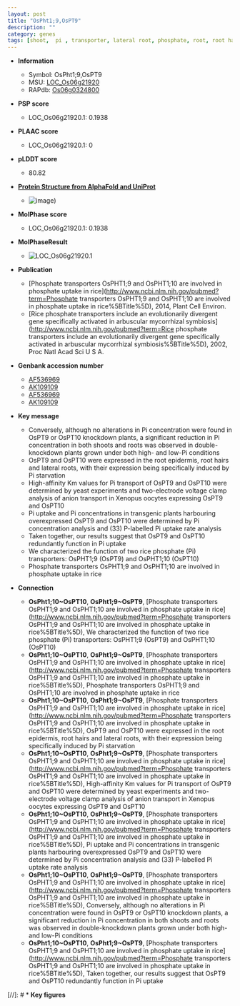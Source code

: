 ```yaml
---
layout: post
title: "OsPht1;9,OsPT9"
description: ""
category: genes
tags: [shoot,  pi , transporter, lateral root, phosphate, root, root hair]
---
```


* **Information**  
    + Symbol: OsPht1;9,OsPT9  
    + MSU: [LOC_Os06g21920](http://rice.plantbiology.msu.edu/cgi-bin/ORF_infopage.cgi?orf=LOC_Os06g21920)  
    + RAPdb: [Os06g0324800](http://rapdb.dna.affrc.go.jp/viewer/gbrowse_details/irgsp1?name=Os06g0324800)  

* **PSP score**  
    + LOC_Os06g21920.1: 0.1938 

* **PLAAC score**  
    + LOC_Os06g21920.1: 0 

* **pLDDT score**
    + 80.82

* **[Protein Structure from AlphaFold and UniProt](https://www.uniprot.org/uniprotkb/Q8H6G7/entry#structure)**
    + ![image](https://ricepsp.github.io/images/Q8/AF-Q8H6G7-F1.png))

* **MolPhase score**
    + LOC_Os06g21920.1: 0.1938

* **MolPhaseResult**
    + ![LOC_Os06g21920.1](https://ricepsp.github.io/pictures/LOC_Os06g/LOC_Os06g21920.1.png)

* **Publication**  
    + [Phosphate transporters OsPHT1;9 and OsPHT1;10 are involved in phosphate uptake in rice](http://www.ncbi.nlm.nih.gov/pubmed?term=Phosphate transporters OsPHT1;9 and OsPHT1;10 are involved in phosphate uptake in rice%5BTitle%5D), 2014, Plant Cell Environ.
    + [Rice phosphate transporters include an evolutionarily divergent gene specifically activated in arbuscular mycorrhizal symbiosis](http://www.ncbi.nlm.nih.gov/pubmed?term=Rice phosphate transporters include an evolutionarily divergent gene specifically activated in arbuscular mycorrhizal symbiosis%5BTitle%5D), 2002, Proc Natl Acad Sci U S A.

* **Genbank accession number**  
    + [AF536969](http://www.ncbi.nlm.nih.gov/nuccore/AF536969)
    + [AK109109](http://www.ncbi.nlm.nih.gov/nuccore/AK109109)
    + [AF536969](http://www.ncbi.nlm.nih.gov/nuccore/AF536969)
    + [AK109109](http://www.ncbi.nlm.nih.gov/nuccore/AK109109)

* **Key message**  
    + Conversely, although no alterations in Pi concentration were found in OsPT9 or OsPT10 knockdown plants, a significant reduction in Pi concentration in both shoots and roots was observed in double-knockdown plants grown under both high- and low-Pi conditions
    + OsPT9 and OsPT10 were expressed in the root epidermis, root hairs and lateral roots, with their expression being specifically induced by Pi starvation
    + High-affinity Km values for Pi transport of OsPT9 and OsPT10 were determined by yeast experiments and two-electrode voltage clamp analysis of anion transport in Xenopus oocytes expressing OsPT9 and OsPT10
    + Pi uptake and Pi concentrations in transgenic plants harbouring overexpressed OsPT9 and OsPT10 were determined by Pi concentration analysis and (33) P-labelled Pi uptake rate analysis
    + Taken together, our results suggest that OsPT9 and OsPT10 redundantly function in Pi uptake
    + We characterized the function of two rice phosphate (Pi) transporters: OsPHT1;9 (OsPT9) and OsPHT1;10 (OsPT10)
    + Phosphate transporters OsPHT1;9 and OsPHT1;10 are involved in phosphate uptake in rice

* **Connection**  
    + __OsPht1;10~OsPT10__, __OsPht1;9~OsPT9__, [Phosphate transporters OsPHT1;9 and OsPHT1;10 are involved in phosphate uptake in rice](http://www.ncbi.nlm.nih.gov/pubmed?term=Phosphate transporters OsPHT1;9 and OsPHT1;10 are involved in phosphate uptake in rice%5BTitle%5D), We characterized the function of two rice phosphate (Pi) transporters: OsPHT1;9 (OsPT9) and OsPHT1;10 (OsPT10)
    + __OsPht1;10~OsPT10__, __OsPht1;9~OsPT9__, [Phosphate transporters OsPHT1;9 and OsPHT1;10 are involved in phosphate uptake in rice](http://www.ncbi.nlm.nih.gov/pubmed?term=Phosphate transporters OsPHT1;9 and OsPHT1;10 are involved in phosphate uptake in rice%5BTitle%5D), Phosphate transporters OsPHT1;9 and OsPHT1;10 are involved in phosphate uptake in rice
    + __OsPht1;10~OsPT10__, __OsPht1;9~OsPT9__, [Phosphate transporters OsPHT1;9 and OsPHT1;10 are involved in phosphate uptake in rice](http://www.ncbi.nlm.nih.gov/pubmed?term=Phosphate transporters OsPHT1;9 and OsPHT1;10 are involved in phosphate uptake in rice%5BTitle%5D), OsPT9 and OsPT10 were expressed in the root epidermis, root hairs and lateral roots, with their expression being specifically induced by Pi starvation
    + __OsPht1;10~OsPT10__, __OsPht1;9~OsPT9__, [Phosphate transporters OsPHT1;9 and OsPHT1;10 are involved in phosphate uptake in rice](http://www.ncbi.nlm.nih.gov/pubmed?term=Phosphate transporters OsPHT1;9 and OsPHT1;10 are involved in phosphate uptake in rice%5BTitle%5D), High-affinity Km values for Pi transport of OsPT9 and OsPT10 were determined by yeast experiments and two-electrode voltage clamp analysis of anion transport in Xenopus oocytes expressing OsPT9 and OsPT10
    + __OsPht1;10~OsPT10__, __OsPht1;9~OsPT9__, [Phosphate transporters OsPHT1;9 and OsPHT1;10 are involved in phosphate uptake in rice](http://www.ncbi.nlm.nih.gov/pubmed?term=Phosphate transporters OsPHT1;9 and OsPHT1;10 are involved in phosphate uptake in rice%5BTitle%5D), Pi uptake and Pi concentrations in transgenic plants harbouring overexpressed OsPT9 and OsPT10 were determined by Pi concentration analysis and (33) P-labelled Pi uptake rate analysis
    + __OsPht1;10~OsPT10__, __OsPht1;9~OsPT9__, [Phosphate transporters OsPHT1;9 and OsPHT1;10 are involved in phosphate uptake in rice](http://www.ncbi.nlm.nih.gov/pubmed?term=Phosphate transporters OsPHT1;9 and OsPHT1;10 are involved in phosphate uptake in rice%5BTitle%5D), Conversely, although no alterations in Pi concentration were found in OsPT9 or OsPT10 knockdown plants, a significant reduction in Pi concentration in both shoots and roots was observed in double-knockdown plants grown under both high- and low-Pi conditions
    + __OsPht1;10~OsPT10__, __OsPht1;9~OsPT9__, [Phosphate transporters OsPHT1;9 and OsPHT1;10 are involved in phosphate uptake in rice](http://www.ncbi.nlm.nih.gov/pubmed?term=Phosphate transporters OsPHT1;9 and OsPHT1;10 are involved in phosphate uptake in rice%5BTitle%5D), Taken together, our results suggest that OsPT9 and OsPT10 redundantly function in Pi uptake

[//]: # * **Key figures**  


